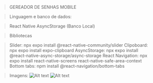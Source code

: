 > GEREADOR DE SENHAS MOBILE

> Linguagem e banco de dados:

  > React Native
  > AsyncStorage (Banco Local)

> Bibliotecas

  > Slider: npx expo install @react-native-community/slider
  > Clipoboard: npx expo install expo-clipboard
  > AsyncStorage: npx expo install @react-native-async-storage/async-storage
  > React Navigation: npx expo install react-native-screens react-native-safe-area-context
  > Bottom tabs: npm install @react-navigation/bottom-tabs

> Imagens:
  ![Alt text](relative/path/to/img1.jpeg)
  ![Alt text](relative/path/to/img2.jpeg)
